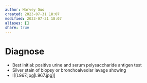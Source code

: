 ```yaml
---
author: Harvey Guo
created: 2023-07-31 18:07
modified: 2023-07-31 18:07
aliases: []
share: true
---
```

# Diagnose
- Best initial: positive urine and serum polysaccharide antigen test
- Silver stain of biopsy or bronchoalveolar lavage showing
- ![[L967.jpg|L967.jpg]]
